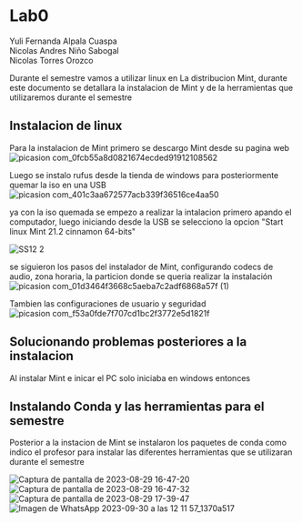 # Lab0

Yuli Fernanda Alpala Cuaspa  
Nicolas Andres Niño Sabogal  
Nicolas Torres Orozco  

Durante el semestre vamos a utilizar linux en La distribucion Mint, durante este documento se detallara la instalacion de Mint y de la herramientas que utilizaremos durante el semestre  

## Instalacion de linux  
Para la instalacion de Mint primero se descargo Mint desde su pagina web  
![picasion com_0fcb55a8d0821674ecded91912108562](https://github.com/NicolasA23/Lab0/assets/68253371/594d122e-8b98-4a47-8cc1-78f93a7ffb40)


Luego se instalo rufus desde la tienda de windows para posteriormente quemar la iso en una USB  
![picasion com_401c3aa672577acb339f36516ce4aa50](https://github.com/NicolasA23/Lab0/assets/68253371/9f15a44a-360e-4ea6-80fa-f10f9ca929d0)
 
ya con la iso quemada se empezo a realizar la intalacion primero apando el computador, luego iniciando desde la USB se selecciono la opcion "Start linux Mint 21.2 cinnamon 64-bits"

![SS12 2](https://github.com/NicolasA23/Lab0/assets/68253371/a4b61dcf-b95f-4b8a-b511-4c0a9338bde2)

se siguieron los pasos del instalador de Mint, configurando codecs de audio, zona horaria, la particion donde se queria realizar la instalación
![picasion com_01d3464f3668c5aeba7c2adf6868a57f (1)](https://github.com/NicolasA23/Lab0/assets/68253371/eb35a045-c795-4c1c-aea4-8c96f615bfce)
 
Tambien las configuraciones de usuario y seguridad  
![picasion com_f53a0fde7f707cd1bc2f3772e5d1821f](https://github.com/NicolasA23/Lab0/assets/68253371/4c470424-7119-48ef-bcf1-a0354fb8ede5)


##  Solucionando problemas posteriores a la instalacion
Al instalar Mint e inicar el PC solo iniciaba en windows entonces 

## Instalando Conda y las herramientas para el semestre
Posterior a la instacion de Mint se instalaron los paquetes de conda como indico el profesor para instalar las diferentes herramientas que se utilizaran durante el semestre 

![Captura de pantalla de 2023-08-29 16-47-20](https://github.com/NicolasA23/Lab0/assets/68253371/34c8dc2f-115f-4848-b543-d2374fd66513)  
![Captura de pantalla de 2023-08-29 16-47-32](https://github.com/NicolasA23/Lab0/assets/68253371/2d9f63df-f543-44ec-9919-567cc9887aea)  
![Captura de pantalla de 2023-08-29 17-39-47](https://github.com/NicolasA23/Lab0/assets/68253371/162e4ab6-042f-4880-b0e0-2ca405646e93)  
![Imagen de WhatsApp 2023-09-30 a las 12 11 57_1370a517](https://github.com/NicolasA23/Lab0/assets/68253371/2b58c3ea-0a28-4722-bd9c-8a82b5cc5a8f)

 
